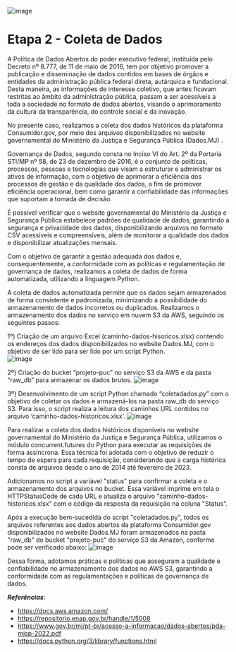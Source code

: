 ![image](https://user-images.githubusercontent.com/83672645/224572752-119ed1f7-01d0-4718-b391-79d3a90eb119.png)

# Etapa 2 - Coleta de Dados
	
A Política de Dados Abertos do poder executivo federal, instituída pelo Decreto nº 8.777, de 11 de maio de 2016, tem por objetivo promover a publicação e disseminação de dados contidos em bases de órgãos e entidades da administração pública federal direta, autárquica e fundacional. Desta maneira, as informações de interesse coletivo, que antes ficavam restritas ao âmbito da administração pública, passam a ser acessíveis a toda a sociedade no formato de dados abertos, visando o aprimoramento da cultura da transparência, do controle social e da inovação. 

No presente caso, realizamos a coleta dos dados históricos da plataforma Consumidor.gov, por meio dos arquivos disponibilizados no website governamental do Ministério da Justiça e Segurança Pública (Dados.MJ) . 

Governança de Dados, segundo consta no Inciso VI do Art. 2º da Portaria STI/MP nº 58, de 23 de dezembro de 2016, é o conjunto de políticas, processos, pessoas e tecnologias que visam a estruturar e administrar os ativos de informação, com o objetivo de aprimorar a eficiência dos processos de gestão e da qualidade dos dados, a fim de promover eficiência operacional, bem como garantir a confiabilidade das informações que suportam a tomada de decisão.

É possível verificar que o website governamental do Ministério da Justiça e Segurança Pública estabelece padrões de qualidade de dados, garantindo a segurança e privacidade dos dados, disponibilizando arquivos no formato CSV acessíveis e compreensíveis, além de monitorar a qualidade dos dados e disponibilizar atualizações mensais. 

Com o objetivo de garantir a gestão adequada dos dados e, consequentemente, a conformidade com as políticas e regulamentação de governança de dados, realizamos a coleta de dados de forma automatizada, utilizando a linguagem Python. 

A coleta de dados automatizada permite que os dados sejam armazenados de forma consistente e padronizada, minimizando a possibilidade do armazenamento de dados incorretos ou duplicados. Realizamos o armazenamento dos dados no serviço em nuvem S3 da AWS, seguindo os seguintes passos:

1º) Criação de um arquivo Excel (caminho-dados-hisoricos.xlsx) contendo os endereços dos dados disponibilizados no website Dados.MJ, com o objetivo de ser lido para ser lido por um script Python.  
![image](https://user-images.githubusercontent.com/83672645/224571606-c5d738c9-3e4f-4e4a-a514-8f05b431c5b4.png)

2º) Criação do bucket “projeto-puc” no serviço S3 da AWS e da pasta “raw_db” para armazenar os dados brutos. 
![image](https://user-images.githubusercontent.com/83672645/224571623-202b6f51-adda-4a22-b752-87f8d8855a75.png)

3º) Desenvolvimento de um script Python chamado “coletadados.py” com o objetivo de coletar os dados e armazená-los na pasta raw_db do serviço S3. Para isso, o script realiza a leitura dos caminhos URL contidos no arquivo ‘caminho-dados-historicos.xlsx’.
![image](https://user-images.githubusercontent.com/83672645/224571648-9e139e14-76d2-480d-bb28-537a4d9e0219.png)

Para realizar a coleta dos dados históricos disponíveis no website governamental do Ministério da Justiça e Segurança Pública, utilizamos o módulo concurrent.futures do Python para executar as requisições de forma assíncrona. Essa técnica foi adotada com o objetivo de reduzir o tempo de espera para cada requisição, considerando que a carga histórica consta de arquivos desde o ano de 2014 até fevereiro de 2023.

Adicionamos no script a variável "status" para confirmar a coleta e o armazenamento dos arquivos no bucket. Essa variável imprime em tela o HTTPStatusCode de cada URL e atualiza o arquivo "caminho-dados-historicos.xlsx" com o código da resposta da requisição na coluna "Status".

Após a execução bem-sucedida do script "coletadados.py", todos os arquivos referentes aos dados abertos da plataforma Consumidor.gov disponibilizados no website Dados.MJ foram armazenados na pasta "raw_db" do bucket "projeto-puc" do serviço S3 da Amazon, conforme pode ser verificado abaixo:
![image](https://user-images.githubusercontent.com/83672645/224571666-29974a37-5e6e-4e51-8115-31285dbcff1b.png)

Dessa forma, adotamos práticas e políticas que asseguram a qualidade e confiabilidade no armazenamento dos dados no AWS S3, garantindo a conformidade com as regulamentações e políticas de governança de dados.


***Referências***:

- https://docs.aws.amazon.com/
- https://repositorio.enap.gov.br/handle/1/5008
- https://www.gov.br/mj/pt-br/acesso-a-informacao/dados-abertos/pda-mjsp-2022.pdf
- https://docs.python.org/3/library/functions.html

